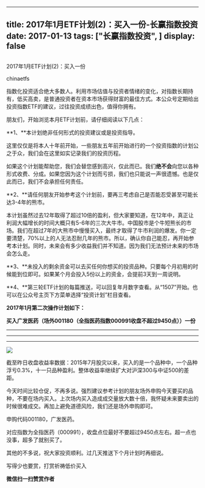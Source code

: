 
---
title:  2017年1月ETF计划(2)：买入一份-长赢指数投资
date: 2017-01-13
tags: ["长赢指数投资", ]
display: false
---


## 



2017年1月ETF计划(2)：买入一份




chinaetfs




指数化投资适合绝大多数人。利用市场估值与投资者情绪的变化，对指数长期持有，低买高卖，是普通投资者在资本市场获得财富的最佳方式。本公众号定期给出投资指数ETF的建议，过往投资成绩出色，值得你拥有。


朋友们，开始浏览本月ETF计划前，请仔细阅读以下几点：



**1、**本计划绝非任何形式的投资建议或是投资指导。



这里仅仅是将本人十年前开始，一些朋友五年前开始进行的一个投资指数的计划公之于众，我们会在这里如实记录我们的投资历程。



如果这个计划能帮助您，我们会替您感到高兴，仅此而已。我们**绝不会**向您以各种形式收费、分成。如果您因为这个计划而亏损，我们也只能说一声很遗憾。也是仅此而已，我们不会承担任何责任。



**2、**请任何朋友开始参考这个计划前，要再三考虑自己是否能忍受甚至可能长达3-4年的熊市。



本计划虽然过去12年取得了超过10倍的盈利，但大家要知道，在12年中，真正让利润大幅增长的时间大概只有5-6年的三次大牛市。中国股市是个牛短熊长的市场。我们在超过7年的大熊市中慢慢买入，最终才取得了牛市利润的爆发。你一定要清楚，70%以上的人无法忍耐几年的熊市。所以，确认你自己能忍，再开始参考本计划。同时，未来会有多少收益我们并不知道。因为我们无法预计未来的市场会怎么走。



**3、**未投入的剩余资金可以去买任何你想买的投资品种。只要每个月初用的时候能到位即可。如果某个月会投入5份以上的资金，会提前3天到一周说明。



**4、**第三轮ETF计划的每篇推送，可以回复年月数字查看。从“1507”开始。也可以在公众号主页下方菜单选择“投资计划”栏目查看。







**2017年1月第二次操作计划如下：**



**买入广发医药（场外001180（全指医药指数000991收盘不超过9450点））一份**

****

****

****

<img data-s="300,640" data-type="png" src="http://mmbiz.qpic.cn/mmbiz_png/SEPick5M9xjNcnb36gPxqLaao7Y1X653Hiag1yeJdP1faDFNEs2ggzFBPgIgq87XuscxI73lyM7yAv3waicKAPl6w/0?wx_fmt=png" data-ratio="1.9357798165137614" data-w="218"/>

截至昨日收盘收益率数据：2015年7月股灾以来，买入的是一个品种中，一个品种浮亏0.3%，十一只品种盈利。整体收益率继续扩大对沪深300与中证500的差距。







今天时间比较仓促，不再多说。强烈建议参考计划的朋友场外申购今天要买的品种，不要在场内买入。上次场内买入造成成交量放大数十倍，我怀疑未来要卖出的时候很难成交。再加上避免道德风险，我们还是场外申购即可。



申购代码001180，广发医药。



对应指数为全指医药（000991），收盘点位最好不要超过9450点左右。超一点也没事，超多了就别买了。



其他的不多说，祝大家投资顺利。过几天推送下个月计划时再细说。



写得少也要赏，打赏祈祷低价买入


**微信扫一扫赞赏作者**













